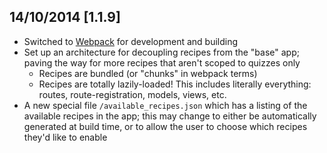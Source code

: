 ## 14/10/2014 [1.1.9]

- Switched to [Webpack]() for development and building
- Set up an architecture for decoupling recipes from the "base" app; paving the way for more recipes that aren't scoped to quizzes only
    + Recipes are bundled (or "chunks" in webpack terms)
    + Recipes are totally lazily-loaded! This includes literally everything: routes, route-registration, models, views, etc.
- A new special file `/available_recipes.json` which has a listing of the available recipes in the app; this may change to either be automatically generated at build time, or to allow the user to choose which recipes they'd like to enable